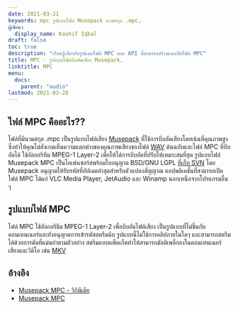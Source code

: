 ```yaml
---
date: 2021-03-21
keywords: mpc รูปแบบไฟล์ Musepack นามสกุล .mpc,
ผู้เขียน:
  display_name: Kashif Iqbal
draft: false
toc: true
description: "เรียนรู้เกี่ยวกับรูปแบบไฟล์ MPC และ API ที่สามารถสร้างและเปิดไฟล์ MPC"
title: MPC - รูปแบบไฟล์บีบอัดเสียง Musepack,
linktitle: MPC
menu:
  docs:
    parent: "audio"
lastmod: 2021-03-28
---
```


## ไฟล์ MPC คืออะไร??

ไฟล์ที่มีนามสกุล .mpc เป็นรูปแบบไฟล์เสียง [Musepack](https://musepack.net/) ที่ใช้การบีบอัดเสียงโดยเน้นที่คุณภาพสูง ซึ่งทำให้คุณไม่สังเกตเห็นความแตกต่างของคุณภาพเสียงของไฟล์ [WAV](/th/audio/wav/) ต้นฉบับและไฟล์ MPC ที่บีบอัดได้ ใช้อัลกอริทึม MPEG-1 Layer-2 เพื่อให้ได้การบีบอัดที่ปรับให้เหมาะสมที่สุด รูปแบบไฟล์ Musepack MPC เป็นโอเพ่นซอร์สพร้อมใบอนุญาต BSD/GNU LGPL [ที่เก็บ SVN](http://svn.musepack.net/) โดย Musepack อนุญาตให้รับรหัสที่อัปเดตล่าสุดสำหรับตัวแปลงสัญญาณ แอปพลิเคชั่นที่สามารถเปิดไฟล์ MPC ได้แก่ VLC Media Player, JetAudio และ Winamp นอกเหนือจากโปรแกรมอื่น ๆ

## รูปแบบไฟล์ MPC

ไฟล์ MPC ใช้อัลกอริธึม MPEG-1 Layer-2 เพื่อบีบอัดไฟล์เสียง เป็นรูปแบบที่ไม่ขึ้นกับคอนเทนเนอร์และยังอนุญาตการเข้ารหัสสตรีมดิบ รูปแบบนี้ไม่ใช้การคลิปภายในใดๆ และสามารถสตรีมได้ด้วยการตัดที่แม่นยำตามตัวอย่าง สตรีมแบบแพ็คเก็ตทำให้สามารถมัลติเพล็กลงในคอนเทนเนอร์เสียงและวิดีโอ เช่น [MKV](/th/video/mkv/)

## อ้างอิง

* [Musepack MPC - วิกิพีเดีย](https://en.wikipedia.org/wiki/Musepack)
* [Musepack MPC](https://musepack.net/)

